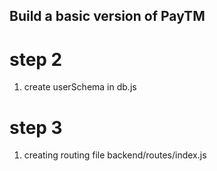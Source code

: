 
## Build a basic version of PayTM


# step 2
1. create userSchema in db.js

# step 3
1. creating routing file backend/routes/index.js


